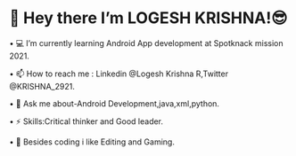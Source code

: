 # 👋 Hey there I’m LOGESH KRISHNA!😎

• 💻 I’m currently learning Android App development at Spotknack mission 2021.

• 📫 How to reach me : Linkedin @Logesh Krishna R,Twitter @KRISHNA_2921.

• 💬 Ask me about-Android Development,java,xml,python.

• ⚡ Skills:Critical thinker and Good leader.

• 💢 Besides coding i like Editing and Gaming.
